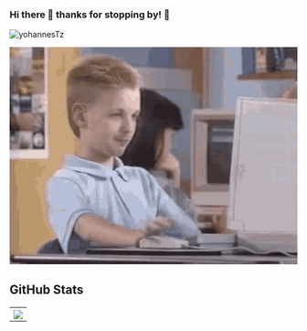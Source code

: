 ### Hi there 👋 thanks for stopping by! 🥰️️️️️️
<p align="left"> <img src="https://komarev.com/ghpvc/?username=yohannesTz&label=Profile%20views&color=0e75b6&style=flat" alt="yohannesTz" /> </p>

![Computer Kid](https://raw.githubusercontent.com/YohannesTz/YohannesTz/main/tanner-computer-kid.gif)

## GitHub Stats
<table border="0" border="none">
 <tr>
    <td>
     <img align="center" src="https://github-readme-stats.vercel.app/api?username=yohannesTz&count_private=true&title_color=0E8EE9&icon_color=0E8EE9&custom_title=Yohannes's's+GitHub+Stats&show_icons=true"
   </td>
 </tr>
</table>

<!--[![Yohannes's Streak](http://github-readme-streak-stats.herokuapp.com?user=yohannesTz)](https://github.com/yohannesTz) -->
